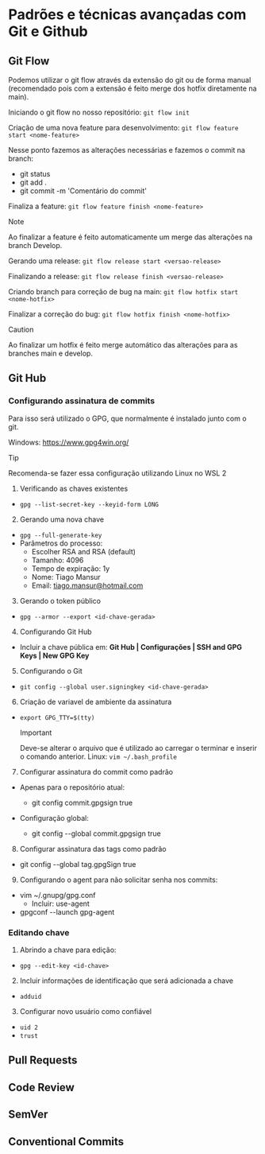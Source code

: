 # Padrões e técnicas avançadas com Git e Github

## Git Flow

Podemos utilizar o git flow através da extensão do git ou de forma manual (recomendado pois com a extensão é feito merge dos hotfix diretamente na main).

Iniciando o git flow no nosso repositório: `git flow init`

Criação de uma nova feature para desenvolvimento: `git flow feature start <nome-feature>`

Nesse ponto fazemos as alterações necessárias e fazemos o commit na branch:

- git status
- git add .
- git commit -m 'Comentário do commit'

Finaliza a feature: `git flow feature finish <nome-feature>`

> [!NOTE]
> Ao finalizar a feature é feito automaticamente um merge das alterações na branch Develop.

Gerando uma release: `git flow release start <versao-release>`

Finalizando a release: `git flow release finish <versao-release>`

Criando branch para correção de bug na main: `git flow hotfix start <nome-hotfix>`

Finalizar a correção do bug: `git flow hotfix finish <nome-hotfix>`

> [!CAUTION]
> Ao finalizar um hotfix é feito merge automático das alterações para as branches main e develop.

## Git Hub

### Configurando assinatura de commits

Para isso será utilizado o GPG, que normalmente é instalado junto com o git.

Windows: https://www.gpg4win.org/

> [!TIP]
> Recomenda-se fazer essa configuração utilizando Linux no WSL 2

1. Verificando as chaves existentes

- `gpg --list-secret-key --keyid-form LONG`

2. Gerando uma nova chave

- `gpg --full-generate-key`
- Parâmetros do processo:
  - Escolher RSA and RSA (default)
  - Tamanho: 4096
  - Tempo de expiração: 1y
  - Nome: Tiago Mansur
  - Email: tiago.mansur@hotmail.com

3. Gerando o token público

- `gpg --armor --export <id-chave-gerada>`

4. Configurando Git Hub

- Incluir a chave pública em: **Git Hub | Configurações | SSH and GPG Keys | New GPG Key**

5. Configurando o Git

- `git config --global user.signingkey <id-chave-gerada>`

6. Criação de variavel de ambiente da assinatura

- `export GPG_TTY=$(tty)`

  > [!IMPORTANT]
  > Deve-se alterar o arquivo que é utilizado ao carregar o terminar e inserir o comando anterior.
  > Linux: `vim ~/.bash_profile`

7. Configurar assinatura do commit como padrão

- Apenas para o repositório atual:

  - git config commit.gpgsign true

- Configuração global:
  - git config --global commit.gpgsign true

8. Configurar assinatura das tags como padrão

- git config --global tag.gpgSign true

9. Configurando o agent para não solicitar senha nos commits:

- vim ~/.gnupg/gpg.conf
  - Incluir: use-agent
- gpgconf --launch gpg-agent

### Editando chave

1. Abrindo a chave para edição:

- `gpg --edit-key <id-chave>`

2. Incluir informações de identificação que será adicionada a chave

- `adduid`

3. Configurar novo usuário como confiável

- `uid 2`
- `trust`

## Pull Requests

## Code Review

## SemVer

## Conventional Commits
